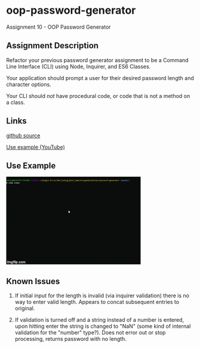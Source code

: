 # oop-password-generator
Assignment 10 - OOP Password Generator

## Assignment Description

Refactor your previous password generator assignment to be a Command Line Interface (CLI) using Node, Inquirer, and ES6 Classes.

Your application should prompt a user for their desired password length and character options. 

Your CLI should _not_ have procedural code, or code that is not a method on a class.

## Links

[github source](https://github.com/yttel/oop-password-generator)

[Use example (YouTube)](https://youtu.be/YaQdSUV7ft4)

## Use Example

![Use example](pwgenerator.gif)

## Known Issues

1. If initial input for the length is invalid (via inquirer validation) there is no way to enter valid length. Appears to concat subsequent entries to original.

2. If validation is turned off and a string instead of a number is entered, upon hitting enter the string is changed to "NaN" (some kind of internal validation for the "number" type?). Does not error out or stop processing, returns password with no length.
